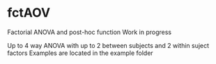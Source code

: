 # fctAOV
 Factorial ANOVA and post-hoc function
Work in progress 

Up to 4 way ANOVA with up to 2 between subjects and 2 within suject factors
Examples are located in the example folder

